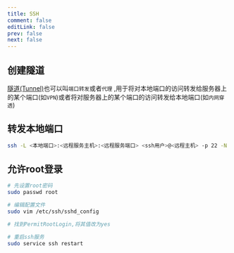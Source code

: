 ```yaml
---
title: SSH
comment: false
editLink: false
prev: false
next: false
---
```


## 创建隧道

[隧道(Tunnel)](https://poe.com/s/52o5I8Mw5tXQlwL0Qqmy)也可以叫`端口转发`或者`代理`
,用于将对本地端口的访问转发给服务器上的某个端口(如`VPN`)或者将对服务器上的某个端口的访问转发给本地端口(如`内网穿透`)

## 转发本地端口

```bash
ssh -L <本地端口>:<远程服务主机>:<远程服务端口> <ssh用户>@<远程主机> -p 22 -N
```

<CommandBuilder :editors='[
{
"label": "本地端口",
"placeholder": "对这个端口的访问会被转发给下面这个远程端口👇",
"field": "localPort",
"type": "number"
},
{
"label": "远程服务端口",
"placeholder": "对本地端口的访问会被转发给这个端口",
"field": "remoteServicePort",
"type": "number"
},
{
"label": "远程服务主机",
"placeholder": "远程服务端口所在的主机,通常是localhost",
"field": "remoteServiceHost",
"type": "text",
"defaultValue": "localhost"
},
{
"label": "ssh用户",
"placeholder": "通常是root",
"field": "sshUser",
"type": "text",
"defaultValue": "root"
},
{
"label": "ssh主机",
"placeholder": "通常和远程服务主机一样",
"field": "sshHost",
"type": "text"
},
{
"label": "ssh端口",
"placeholder": "通常是22",
"field": "sshPort",
"type": "number",
"defaultValue": 22
},
]' cmdTemplate="ssh -L {localPort}:{remoteServiceHost}:{remoteServicePort} {sshUser}@{sshHost} -p {sshPort} -N"
:templates='[
{
"name": "mysql",
"description":"访问远程内网中的mysql服务",
"value":{
"localPort":3306,
"remoteServicePort":3306
}
}
]'/>


## 允许root登录

```bash
# 先设置root密码
sudo passwd root

# 编辑配置文件
sudo vim /etc/ssh/sshd_config

# 找到PermitRootLogin,将其值改为yes

# 重启ssh服务
sudo service ssh restart
```
